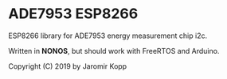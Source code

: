 # ADE7953 ESP8266
ESP8266 library for ADE7953 energy measurement chip i2c.

Written in **NONOS**, but should work with FreeRTOS and Arduino.

Copyright (C) 2019 by Jaromir Kopp
